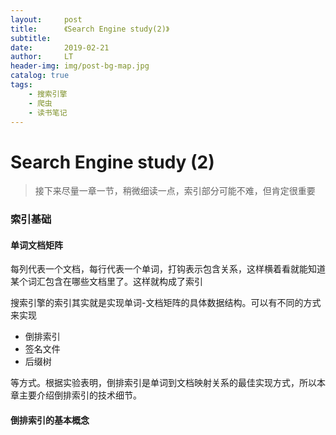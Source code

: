 ```yaml
---
layout:     post
title:      《Search Engine study(2)》
subtitle:   
date:       2019-02-21
author:     LT
header-img: img/post-bg-map.jpg
catalog: true
tags:
    - 搜索引擎
    - 爬虫
    - 读书笔记
---
```

# Search Engine study (2)

> 接下来尽量一章一节，稍微细读一点，索引部分可能不难，但肯定很重要

### 索引基础
#### 单词文档矩阵

每列代表一个文档，每行代表一个单词，打钩表示包含关系，这样横着看就能知道某个词汇包含在哪些文档里了。这样就构成了索引

搜索引擎的索引其实就是实现单词-文档矩阵的具体数据结构。可以有不同的方式来实现

- 倒排索引
- 签名文件
- 后缀树 

等方式。根据实验表明，倒排索引是单词到文档映射关系的最佳实现方式，所以本章主要介绍倒排索引的技术细节。

#### 倒排索引的基本概念